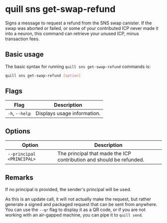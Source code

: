 # quill sns get-swap-refund

Signs a message to request a refund from the SNS swap canister. If the swap was aborted or failed, or some of your contributed ICP never made it into a neuron, this command can retrieve your unused ICP, minus transaction fees.

## Basic usage

The basic syntax for running `quill sns get-swap-refund` commands is:

```bash
quill sns get-swap-refund [option]
```

## Flags

| Flag           | Description                 |
|----------------|-----------------------------|
| `-h`, `--help` | Displays usage information. |

## Options

| Option                    | Description                                                          |
|---------------------------|----------------------------------------------------------------------|
| `--principal <PRINCIPAL>` | The principal that made the ICP contribution and should be refunded. |

## Remarks

If no principal is provided, the sender's principal will be used.

As this is an update call, it will not actually make the request, but rather generate a signed and packaged request that can be sent from anywhere. You can use the `--qr` flag to display it as a QR code, or if you are not working with an air-gapped machine, you can pipe it to `quill send`.

